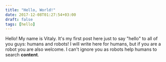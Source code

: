 ```yaml
---
title: "Hello, World!"
date: 2017-12-08T01:27:54+03:00
draft: false
tags: [hello]
---
```


Hello! My name is Vitaly. It's my first post here just to say "hello" to all of you guys: humans and robots! I will write here for humans, but if you are a robot you are also welcome. I can't ignore you as robots help humans to search **content**.
